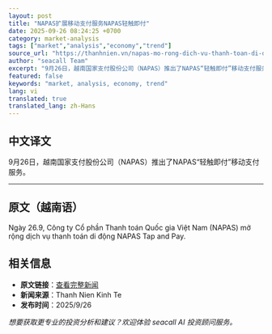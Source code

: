 ```yaml
---
layout: post
title: "NAPAS扩展移动支付服务NAPAS轻触即付"
date: 2025-09-26 08:24:25 +0700
category: market-analysis
tags: ["market","analysis","economy","trend"]
source_url: "https://thanhnien.vn/napas-mo-rong-dich-vu-thanh-toan-di-dong-napas-tap-and-pay-18525092614102733.htm"
author: "seacall Team"
excerpt: "9月26日，越南国家支付股份公司（NAPAS）推出了NAPAS“轻触即付”移动支付服务。..."
featured: false
keywords: "market, analysis, economy, trend"
lang: vi
translated: true
translated_lang: zh-Hans
---
```


## 中文译文

9月26日，越南国家支付股份公司（NAPAS）推出了NAPAS“轻触即付”移动支付服务。

---

## 原文（越南语）

Ng&agrave;y 26.9, C&ocirc;ng ty Cổ phần Thanh to&aacute;n Quốc gia Việt Nam (NAPAS) mở rộng dịch vụ thanh to&aacute;n di động NAPAS Tap and Pay.

## 相关信息

- **原文链接**：[查看完整新闻](https://thanhnien.vn/napas-mo-rong-dich-vu-thanh-toan-di-dong-napas-tap-and-pay-18525092614102733.htm)
- **新闻来源**：Thanh Nien Kinh Te
- **发布时间**：2025/9/26

*想要获取更专业的投资分析和建议？欢迎体验 seacall AI 投资顾问服务。*